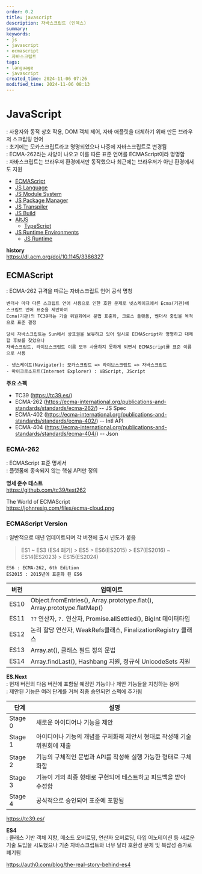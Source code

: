 ```yaml
---
order: 0.2
title: javascript
description: 자바스크립트 (인덱스)
summary:
keywords:
- js
- javascript
- ecmascript
- 자바스크립트
tags:
- language
- javascript
created_time: 2024-11-06 07:26
modified_time: 2024-11-06 08:13
---
```


# JavaScript 
: 사용자와 동적 상호 작용, DOM 객체 제어, 자바 애플릿을 대체하기 위해 만든 브라우저 스크립팅 언어  
: 초기에는 모카스크립트라고 명명되었으나 나중에 자바스크립트로 변경됨  
: ECMA-262라는 사양이 나오고 이를 따른 표준 언어를 ECMAScript이라 명명함  
: 자바스크립트는 브라우저 환경에서만 동작했으나 최근에는 브라우저가 아닌 환경에서도 지원  

- [ECMAScript](#ecmascript)
- [JS Language](./js-lang/index.md)
- [JS Module System](./js-module.md)
- [JS Package Manager](./js-tool-package-manager.md)
- [JS Transpiler](./js-tool-transpiler.md)
- [JS Build](./js-tool-build.md)
- [AltJS](./alt-js.md)
  - [TypeScript](./typescript/index.md)
- [JS Runtime Environments](./js-runtime-environments.md)
  - [JS Runtime](./ssjs/index.md)


**history**  
https://dl.acm.org/doi/10.1145/3386327  



## ECMAScript
: ECMA-262 규격을 따르는 자바스크립트 언어 공식 명칭  

```
벤더사 마다 다른 스크립트 언어 사용으로 인한 호환 문제로 넷스케이프에서 Ecma(기관)에 스크립트 언어 표준을 제안하여 
Ecma(기관)의 TC39라는 기술 위원회에서 문법 표준화, 크로스 플랫폼, 벤더사 중립을 목적으로 표준 결정

당시 자바스크립트는 Sun에서 상표권을 보유하고 있어 임시로 ECMAScript라 명명하고 대체할 후보를 찾았으나
자바스크립트, 라이브스크립트 이름 모두 사용하지 못하게 되면서 ECMAScript를 표준 이름으로 사용

- 넷스케이프(Navigator): 모카스크립트 => 라이브스크립트 => 자바스크립트   
- 마이크로소프트(Internet Explorer) : VBScript, JScript 
```

**주요 스펙**
- TC39 (https://tc39.es/)    
- ECMA-262 (https://ecma-international.org/publications-and-standards/standards/ecma-262/) -- JS Spec    
- ECMA-402 (https://ecma-international.org/publications-and-standards/standards/ecma-402/) -- Intl API
- ECMA-404 (https://ecma-international.org/publications-and-standards/standards/ecma-404/) -- Json



### ECMA-262
: ECMAScript 표준 명세서  
: 플랫폼에 종속되지 않는 핵심 API만 정의  


**명세 준수 테스트**  
https://github.com/tc39/test262


The World of ECMAScript  
https://johnresig.com/files/ecma-cloud.png



### ECMAScript Version
: 일반적으로 매년 업데이트되며 각 버전에 출시 년도가 붙음  

> ES1 ~ ES3 (ES4 폐기) > ES5 > ES6(ES2015) > ES7(ES2016) ~ ES14(ES2023) > ES15(ES2024)

```
ES6 : ECMA-262, 6th Edition  
ES2015 : 2015년에 표준화 된 ES6  
```

버전 | 업데이트
---|---
ES10 | Object.fromEntries(), Array.prototype.flat(), Array.prototype.flatMap()
ES11 | `??` 연산자, `?.` 연산자, Promise.allSettled(), BigInt 데이터타입
ES12 | 논리 할당 연산자, WeakRefs클래스, FinalizationRegistry 클래스
ES13 | Array.at(), 클래스 필드 정의 문법
ES14 | Array.findLast(), Hashbang 지원, 정규식 UnicodeSets 지원


**ES.Next**  
: 현재 버전의 다음 버전에 포함될 예정인 기능이나 제안 기능들을 지칭하는 용어  
: 제안된 기능은 여러 단계를 거쳐 최종 승인되면 스펙에 추가됨  

단계 | 설명
---|---
Stage 0 | 새로운 아이디어나 기능을 제안
Stage 1 | 아이디어나 기능의 개념을 구체화해 제안서 형태로 작성해 기술 위원회에 제출
Stage 2 | 기능의 구체적인 문법과 API를 작성해 실행 가능한 형태로 구체화함
Stage 3 | 기능이 거의 최종 형태로 구현되어 테스트하고 피드백을 받아 수정함
Stage 4 | 공식적으로 승인되어 표준에 포함됨

https://tc39.es/


**ES4**  
: 클래스 기반 객체 지향, 메소드 오버로딩, 연산자 오버로딩, 타입 어노테이션 등 새로운 기술 도입을 시도했으나 기존 자바스크립트와 너무 달라 호환성 문제 및 복잡성 증가로 폐기됨  

https://auth0.com/blog/the-real-story-behind-es4   